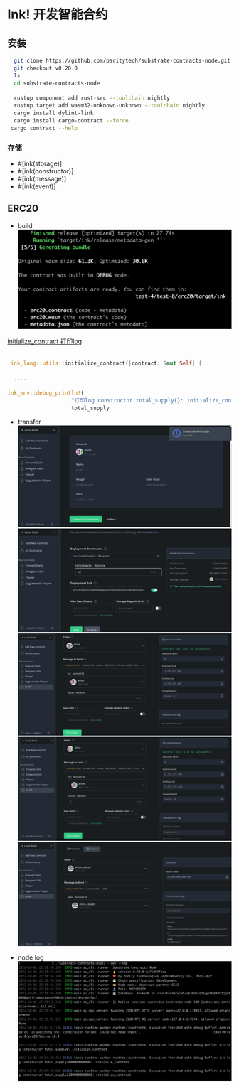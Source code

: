 # Ink! 开发智能合约

## 安装
``` bash
  git clone https://github.com/paritytech/substrate-contracts-node.git
  git checkout v0.20.0
  ls
  cd substrate-contracts-node

  rustup component add rust-src --toolchain nightly
  rustup target add wasm32-unknown-unknown --toolchain nightly
  cargo install dylint-link
  cargo install cargo-contract --force
 cargo contract --help
```

### 存储

- #[ink(storage)]
- #[ink(constructor)]
- #[ink(message)]
- #[ink(event)]

## ERC20

- build
  ![bu](img/build.png)

[initialize_contract 打印log](https://github.com/lc-1010/test-4/blob/main/test-8/erc20/lib.rs#L61)

```rust

 ink_lang::utils::initialize_contract(|contract: &mut Self| {

  ....

ink_env::debug_println!(
                    "打印log constructor total_supply{}: initialize_contract ",
                    total_supply
```

- transfer
  ![tr](img/upload.png)
  ![tr](img/new.png)
  ![tr](img/call.png)
  ![tr](img/trs.png)
  ![tr](img/balance.png)

- node log
  ![log](img/log.png)
